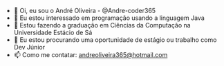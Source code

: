 - 👋 Oi, eu sou o André Oliveira - @Andre-coder365
- 👀 Eu estou interessado em programação usando a linguagem Java
- 🌱 Estou fazendo a graduação em Ciências da Computação na Universidade Estácio de Sá
- 💞️ Eu estou procurando uma oportunidade de estágio ou trabalho como Dev Júnior
- 📫 Como me contatar: andreoliveira365@hotmail.com

<!---
Andre-coder365/Andre-coder365 is a ✨ special ✨ repository because its `README.md` (this file) appears on your GitHub profile.
You can click the Preview link to take a look at your changes.
--->
